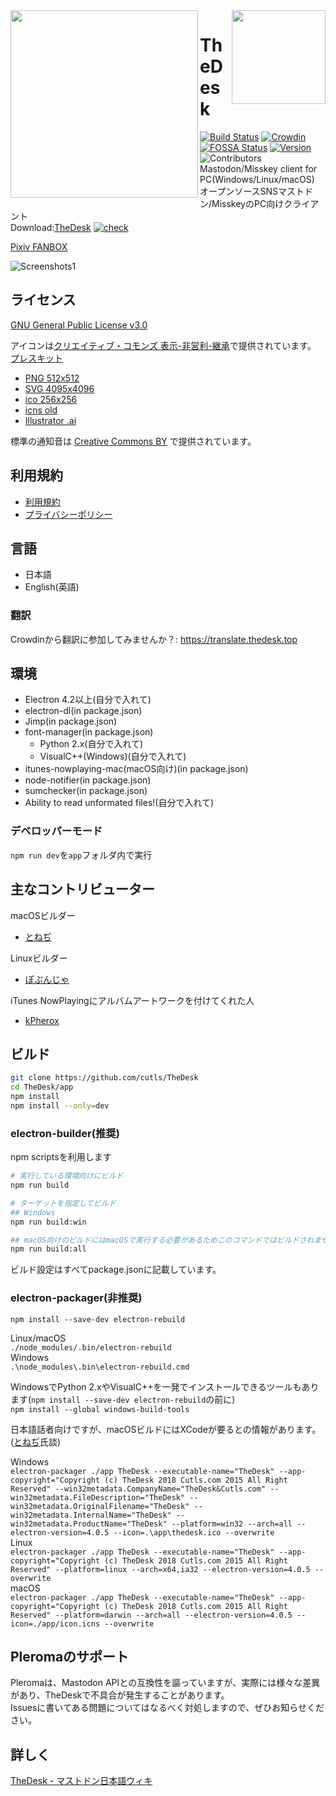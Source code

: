 <img src="https://thedesk.top/img/top.png" width="300" align="left">
<img src="https://thedesk.top/img/desk.png" width="150" align="right">

# TheDesk
 
[![Build Status](https://travis-ci.org/cutls/TheDesk.svg?branch=master)](https://travis-ci.org/cutls/TheDesk)
[![Crowdin](https://d322cqt584bo4o.cloudfront.net/thedesk/localized.svg)](https://translate.thedesk.top/project/thedesk)
[![FOSSA Status](https://bit.ly/2N4cLd1)](https://bit.ly/31zqMmZ)
[![Version](https://flat.badgen.net/github/release/cutls/TheDesk)](https://github.com/cutls/TheDesk/releases)
![Contributors](https://flat.badgen.net/github/contributors/cutls/TheDesk)  
Mastodon/Misskey client for PC(Windows/Linux/macOS)  
オープンソースSNSマストドン/MisskeyのPC向けクライアント  
Download:[TheDesk](https://thedesk.top) [![check](https://status.cutls.com/badge/?site=thedesk.top)](https://status.cutls.com)    

[Pixiv FANBOX](https://www.pixiv.net/fanbox/creator/28105985)

![Screenshots1](https://thedesk.top/img/scr1.png)  

## ライセンス

[GNU General Public License v3.0](https://github.com/cutls/TheDesk/blob/master/LICENSE)  

アイコンは[クリエイティブ・コモンズ 表示-非営利-継承](https://creativecommons.org/licenses/by-nc-sa/4.0/)で提供されています。  
[プレスキット](https://dl.thedesk.top/press/TheDesk+PressKit.zip)  

* [PNG 512x512](https://dl.thedesk.top/press/thedesk.png)
* [SVG 4095x4096](https://dl.thedesk.top/press/thedesk-fullcolor.svg)
* [ico 256x256](https://dl.thedesk.top/press/thedesk.ico)
* [icns old](https://dl.thedesk.top/press/thedesk.icns)
* [Illustrator .ai](https://dl.thedesk.top/press/thedesk.ai)

標準の通知音は [Creative Commons BY](https://creativecommons.org/licenses/by/4.0/) で提供されています。

## 利用規約

* [利用規約](https://thedesk.top/tos.html)
* [プライバシーポリシー](https://thedesk.top/priv.html)

## 言語

* 日本語
* English(英語)

### 翻訳
  
Crowdinから翻訳に参加してみませんか？: https://translate.thedesk.top  

## 環境

* Electron 4.2以上(自分で入れて)
* electron-dl(in package.json)
* Jimp(in package.json)
* font-manager(in package.json)
  * Python 2.x(自分で入れて)
  * VisualC++(Windows)(自分で入れて)
* itunes-nowplaying-mac(macOS向け)(in package.json)
* node-notifier(in package.json)
* sumchecker(in package.json)
* Ability to read unformated files!(自分で入れて)

### デベロッパーモード

`npm run dev`を`app`フォルダ内で実行

## 主なコントリビューター

macOSビルダー  

* [とねぢ](https://minohdon.jp/@toneji)

Linuxビルダー  

* [ぽぷんじゃ](https://popon.pptdn.jp/@popn_ja)

iTunes NowPlayingにアルバムアートワークを付けてくれた人

* [kPherox](https://pl.kpherox.dev/kPherox)

## ビルド


```sh
git clone https://github.com/cutls/TheDesk
cd TheDesk/app
npm install
npm install --only=dev
```

### electron-builder(推奨)
npm scriptsを利用します

```sh
# 実行している環境向けにビルド
npm run build

# ターゲットを指定してビルド
## Windows
npm run build:win

## macOS向けのビルドにはmacOSで実行する必要があるためこのコマンドではビルドされません
npm run build:all
```

ビルド設定はすべてpackage.jsonに記載しています。  

### electron-packager(非推奨)
`npm install --save-dev electron-rebuild`  
  
Linux/macOS  
`./node_modules/.bin/electron-rebuild`  
Windows  
`.\node_modules\.bin\electron-rebuild.cmd`  
  
WindowsでPython 2.xやVisualC++を一発でインストールできるツールもあります(`npm install --save-dev electron-rebuild`の前に)  
`npm install --global windows-build-tools`  
  
日本語話者向けですが、macOSビルドにはXCodeが要るとの情報があります。([とねぢ](https://minohdon.jp/@toneji)氏談)  

Windows  
`electron-packager ./app TheDesk --executable-name="TheDesk" --app-copyright="Copyright (c) TheDesk 2018 Cutls.com 2015 All Right Reserved" --win32metadata.CompanyName="TheDesk&Cutls.com" --win32metadata.FileDescription="TheDesk" --win32metadata.OriginalFilename="TheDesk" --win32metadata.InternalName="TheDesk" --win32metadata.ProductName="TheDesk" --platform=win32 --arch=all --electron-version=4.0.5 --icon=.\app\thedesk.ico --overwrite`  
Linux  
`electron-packager ./app TheDesk --executable-name="TheDesk" --app-copyright="Copyright (c) TheDesk 2018 Cutls.com 2015 All Right Reserved" --platform=linux --arch=x64,ia32 --electron-version=4.0.5 --overwrite`  
macOS  
`electron-packager ./app TheDesk --executable-name="TheDesk" --app-copyright="Copyright (c) TheDesk 2018 Cutls.com 2015 All Right Reserved" --platform=darwin --arch=all --electron-version=4.0.5 --icon=./app/icon.icns --overwrite`  

## Pleromaのサポート

Pleromaは、Mastodon APIとの互換性を謳っていますが、実際には様々な差異があり、TheDeskで不具合が発生することがあります。  
Issuesに書いてある問題についてはなるべく対処しますので、ぜひお知らせください。

## 詳しく

[TheDesk - マストドン日本語ウィキ](https://ja.mstdn.wiki/TheDesk)
